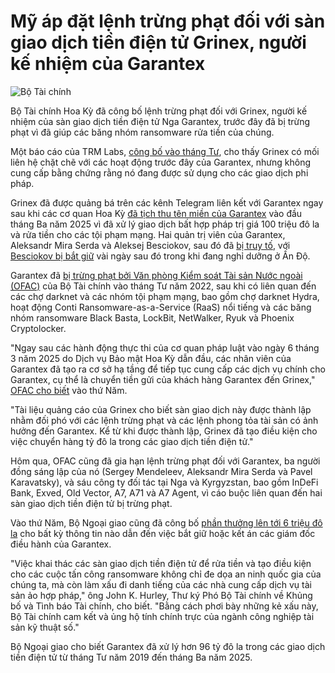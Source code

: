 # Mỹ áp đặt lệnh trừng phạt đối với sàn giao dịch tiền điện tử Grinex, người kế nhiệm của Garantex

![Bộ Tài chính](https://www.bleepstatic.com/content/hl-images/2025/01/09/US_Treasury.jpg)

Bộ Tài chính Hoa Kỳ đã công bố lệnh trừng phạt đối với Grinex, người kế nhiệm của sàn giao dịch tiền điện tử Nga Garantex, trước đây đã bị trừng phạt vì đã giúp các băng nhóm ransomware rửa tiền của chúng.

Một báo cáo của TRM Labs, [công bố vào tháng Tư](https://www.bleepingcomputer.com/news/cryptocurrency/grinex-exchange-suspected-rebrand-of-sanctioned-garantex-crypto-firm/), cho thấy Grinex có mối liên hệ chặt chẽ với các hoạt động trước đây của Garantex, nhưng không cung cấp bằng chứng rằng nó đang được sử dụng cho các giao dịch phi pháp.

Grinex đã được quảng bá trên các kênh Telegram liên kết với Garantex ngay sau khi các cơ quan Hoa Kỳ [đã tịch thu tên miền của Garantex](https://www.bleepingcomputer.com/news/security/us-seizes-domain-of-garantex-crypto-exchange-used-by-ransomware-gangs/) vào đầu tháng Ba năm 2025 vì đã xử lý giao dịch bất hợp pháp trị giá 100 triệu đô la và rửa tiền cho các tội phạm mạng. Hai quản trị viên của Garantex, Aleksandr Mira Serda và Aleksej Besciokov, sau đó đã [bị truy tố](https://www.bleepingcomputer.com/news/security/us-charges-garantex-admins-with-money-laundering-sanctions-violations/), với [Besciokov bị bắt giữ](https://www.bleepingcomputer.com/news/security/garantex-crypto-exchange-admin-arrested-while-on-vacation/) vài ngày sau đó trong khi đang nghỉ dưỡng ở Ấn Độ.

Garantex đã [bị trừng phạt bởi Văn phòng Kiểm soát Tài sản Nước ngoài (OFAC)](https://www.bleepingcomputer.com/news/security/us-sanctions-crypto-exchange-garantex-for-aiding-hydra-market/) của Bộ Tài chính vào tháng Tư năm 2022, sau khi có liên quan đến các chợ darknet và các nhóm tội phạm mạng, bao gồm chợ darknet Hydra, hoạt động Conti Ransomware-as-a-Service (RaaS) nổi tiếng và các băng nhóm ransomware Black Basta, LockBit, NetWalker, Ryuk và Phoenix Cryptolocker.

"Ngay sau các hành động thực thi của cơ quan pháp luật vào ngày 6 tháng 3 năm 2025 do Dịch vụ Bảo mật Hoa Kỳ dẫn đầu, các nhân viên của Garantex đã tạo ra cơ sở hạ tầng để tiếp tục cung cấp các dịch vụ chính cho Garantex, cụ thể là chuyển tiền gửi của khách hàng Garantex đến Grinex," [OFAC cho biết](https://home.treasury.gov/news/press-releases/sb0225) vào thứ Năm.

"Tài liệu quảng cáo của Grinex cho biết sàn giao dịch này được thành lập nhằm đối phó với các lệnh trừng phạt và các lệnh phong tỏa tài sản có ảnh hưởng đến Garantex. Kể từ khi được thành lập, Grinex đã tạo điều kiện cho việc chuyển hàng tỷ đô la trong các giao dịch tiền điện tử."

Hôm qua, OFAC cũng đã gia hạn lệnh trừng phạt đối với Garantex, ba người đồng sáng lập của nó (Sergey Mendeleev, Aleksandr Mira Serda và Pavel Karavatsky), và sáu công ty đối tác tại Nga và Kyrgyzstan, bao gồm InDeFi Bank, Exved, Old Vector, A7, A71 và A7 Agent, vì cáo buộc liên quan đến hai sàn giao dịch tiền điện tử bị trừng phạt.

Vào thứ Năm, Bộ Ngoại giao cũng đã công bố [phần thưởng lên tới 6 triệu đô la](https://www.state.gov/releases/office-of-the-spokesperson/2025/08/u-s-targets-cryptocurrency-exchange-offering-rewards-totaling-up-to-6-million) cho bất kỳ thông tin nào dẫn đến việc bắt giữ hoặc kết án các giám đốc điều hành của Garantex.

"Việc khai thác các sàn giao dịch tiền điện tử để rửa tiền và tạo điều kiện cho các cuộc tấn công ransomware không chỉ đe dọa an ninh quốc gia của chúng ta, mà còn làm xấu đi danh tiếng của các nhà cung cấp dịch vụ tài sản ảo hợp pháp," ông John K. Hurley, Thư ký Phó Bộ Tài chính về Khủng bố và Tình báo Tài chính, cho biết. "Bằng cách phơi bày những kẻ xấu này, Bộ Tài chính cam kết và ủng hộ tính chính trực của ngành công nghiệp tài sản kỹ thuật số."

Bộ Ngoại giao cho biết Garantex đã xử lý hơn 96 tỷ đô la trong các giao dịch tiền điện tử từ tháng Tư năm 2019 đến tháng Ba năm 2025.